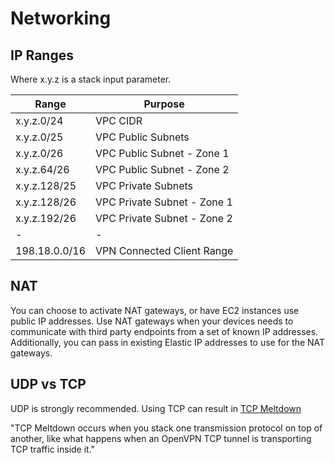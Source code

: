 # Networking

## IP Ranges

Where x.y.z is a stack input parameter.

| Range         | Purpose                     |
| ------------- | --------------------------- |
| x.y.z.0/24    | VPC CIDR                    |
| x.y.z.0/25    | VPC Public Subnets          |
| x.y.z.0/26    | VPC Public Subnet - Zone 1  |
| x.y.z.64/26   | VPC Public Subnet - Zone 2  |
| x.y.z.128/25  | VPC Private Subnets         |
| x.y.z.128/26  | VPC Private Subnet - Zone 1 |
| x.y.z.192/26  | VPC Private Subnet - Zone 2 |
| -             | -                           |
| 198.18.0.0/16 | VPN Connected Client Range  |

## NAT

You can choose to activate NAT gateways, or have EC2 instances use public IP addresses. Use NAT gateways when your devices needs to communicate with third party endpoints from a set of known IP addresses. Additionally, you can pass in existing Elastic IP addresses to use for the NAT gateways.

## UDP vs TCP

UDP is strongly recommended. Using TCP can result in [TCP Meltdown](https://openvpn.net/faq/what-is-tcp-meltdown)

"TCP Meltdown occurs when you stack one transmission protocol on top of another, like what happens when an OpenVPN TCP tunnel is transporting TCP traffic inside it."
